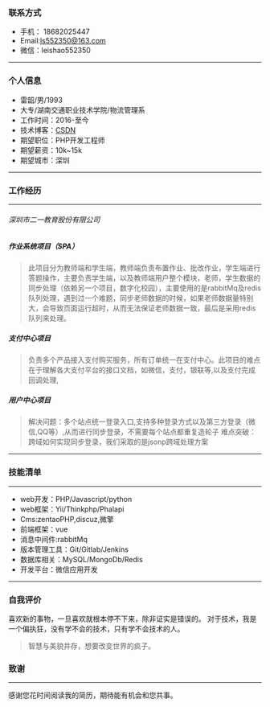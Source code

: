 
### 联系方式
- 手机： 18682025447
- Email:ls552350@163.com
- 微信：leishao552350


-------

### 个人信息
- 雷韶/男/1993
- 大专/湖南交通职业技术学院/物流管理系
- 工作时间：2016-至今
- 技术博客：[CSDN](https://blog.csdn.net/qq_22635549)
- 期望职位：PHP开发工程师
- 期望薪资：10k~15k
- 期望城市：深圳
----

### 工作经历
---
###### 深圳市二一教育股份有限公司
##### 作业系统项目（SPA）
> 此项目分为教师端和学生端，教师端负责布置作业、批改作业，学生端进行答题操作，主要负责学生端，以及教师端用户整个模块，老师，学生数据的同步处理（依赖另一个项目，数字化校园），主要使用的是rabbitMq及redis队列处理，遇到过一个难题，同步老师数据的时候，如果老师数据量特别大，会导致页面运行超时，从而无法保证老师数据一致，最后是采用redis队列来处理。

##### 支付中心项目

>负责多个产品接入支付购买服务，所有订单统一在支付中心。此项目的难点在于理解各大支付平台的接口文档，如微信，支付，银联等,以及支付完成回调处理,

##### 用户中心项目
> 解决问题：多个站点统一登录入口,支持多种登录方式以及第三方登录（微信,QQ等）,从而进行同步登录，不需要每个站点都重复造轮子
难点突破：跨域如何实现同步登录，我们采取的是jsonp跨域处理方案
---

### 技能清单
---
- web开发：PHP/Javascript/python
- web框架：Yii/Thinkphp/Phalapi
- Cms:zentaoPHP,discuz,微擎
- 前端框架：vue
- 消息中间件:rabbitMq
- 版本管理工具：Git/Gitlab/Jenkins
- 数据库相关：MySQL/MongoDb/Redis
- 开发平台：微信应用开发
---

### 自我评价
喜欢新的事物，一旦喜欢就根本停不下来，除非证实是错误的。
对于技术，我是一个偏执狂，没有学不会的技术，只有学不会技术的人。
> 智慧与美貌并存，想要改变世界的疯子。

### 致谢
---
感谢您花时间阅读我的简历，期待能有机会和您共事。
